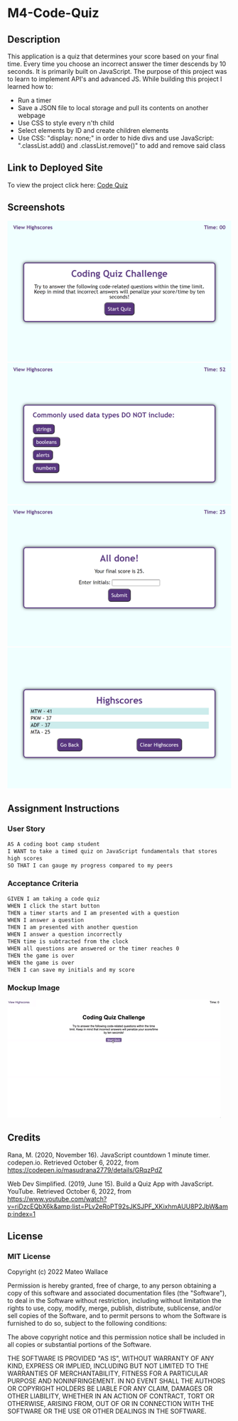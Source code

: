 # M4-Code-Quiz

## Description

This application is a quiz that determines your score based on your final time. Every time you choose an incorrect answer the timer descends by 10 seconds. It is primarily built on JavaScript. The purpose of this project was to learn to implement API's and advanced JS.
While building this project I learned how to:

- Run a timer
- Save a JSON file to local storage and pull its contents on another webpage
- Use CSS to style every n'th child
- Select elements by ID and create children elements
- Use CSS: "display: none;" in order to hide divs and use JavaScript: ".classList.add() and .classList.remove()" to add and remove said class

## Link to Deployed Site

To view the project click here: [Code Quiz](https://mateo-wallace.github.io/M4-Code-Quiz/index.html)

## Screenshots

![quiz start page](./assets/images/deployed1.png)
![quiz question page](./assets/images/deployed2.png)
![quiz results page](./assets/images/deployed3.png)
![quiz highscores page](./assets/images/deployed4.png)

## Assignment Instructions

### User Story

```
AS A coding boot camp student
I WANT to take a timed quiz on JavaScript fundamentals that stores high scores
SO THAT I can gauge my progress compared to my peers
```

### Acceptance Criteria

```
GIVEN I am taking a code quiz
WHEN I click the start button
THEN a timer starts and I am presented with a question
WHEN I answer a question
THEN I am presented with another question
WHEN I answer a question incorrectly
THEN time is subtracted from the clock
WHEN all questions are answered or the timer reaches 0
THEN the game is over
WHEN the game is over
THEN I can save my initials and my score
```

### Mockup Image

![A user clicks through an interactive coding quiz, then enters initials to save the high score before resetting and starting over.](./assets/images/04-web-apis-homework-demo.gif)

## Credits

Rana, M. (2020, November 16). JavaScript countdown 1 minute timer. codepen.io. Retrieved October 6, 2022, from https://codepen.io/masudrana2779/details/GRqzPdZ 

Web Dev Simplified. (2019, June 15). Build a Quiz App with JavaScript. YouTube. Retrieved October 6, 2022, from https://www.youtube.com/watch?v=riDzcEQbX6k&amp;list=PLv2eRoPT92sJKSJPF_XKixhmAUU8P2JbW&amp;index=1 

## License

### MIT License

Copyright (c) 2022 Mateo Wallace

Permission is hereby granted, free of charge, to any person obtaining a copy
of this software and associated documentation files (the "Software"), to deal
in the Software without restriction, including without limitation the rights
to use, copy, modify, merge, publish, distribute, sublicense, and/or sell
copies of the Software, and to permit persons to whom the Software is
furnished to do so, subject to the following conditions:

The above copyright notice and this permission notice shall be included in all
copies or substantial portions of the Software.

THE SOFTWARE IS PROVIDED "AS IS", WITHOUT WARRANTY OF ANY KIND, EXPRESS OR
IMPLIED, INCLUDING BUT NOT LIMITED TO THE WARRANTIES OF MERCHANTABILITY,
FITNESS FOR A PARTICULAR PURPOSE AND NONINFRINGEMENT. IN NO EVENT SHALL THE
AUTHORS OR COPYRIGHT HOLDERS BE LIABLE FOR ANY CLAIM, DAMAGES OR OTHER
LIABILITY, WHETHER IN AN ACTION OF CONTRACT, TORT OR OTHERWISE, ARISING FROM,
OUT OF OR IN CONNECTION WITH THE SOFTWARE OR THE USE OR OTHER DEALINGS IN THE
SOFTWARE.
